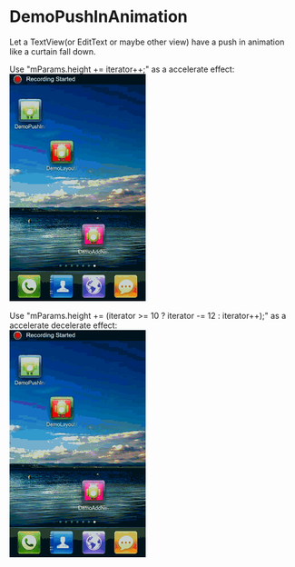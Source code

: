 DemoPushInAnimation
===================

Let a TextView(or EditText or maybe other view) have a push in animation like a curtain fall down.


Use "mParams.height += iterator++;" as a accelerate effect:<br>
![image](https://github.com/YoungLeeForeverBoy/DemoPushInAnimation/blob/master/accelerate%20effect.gif)

Use "mParams.height += (iterator >= 10 ? iterator -= 12 : iterator++);" as a accelerate decelerate effect:<br>
![image](https://github.com/YoungLeeForeverBoy/DemoPushInAnimation/blob/master/accelerate%20decelerate%20effect.gif)
